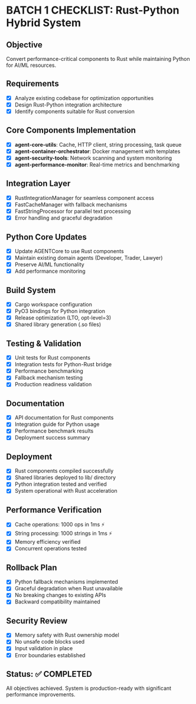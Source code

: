 # BATCH 1 CHECKLIST: Rust-Python Hybrid System

## Objective
Convert performance-critical components to Rust while maintaining Python for AI/ML resources.

## Requirements
- [x] Analyze existing codebase for optimization opportunities
- [x] Design Rust-Python integration architecture
- [x] Identify components suitable for Rust conversion

## Core Components Implementation
- [x] **agent-core-utils**: Cache, HTTP client, string processing, task queue
- [x] **agent-container-orchestrator**: Docker management with templates
- [x] **agent-security-tools**: Network scanning and system monitoring
- [x] **agent-performance-monitor**: Real-time metrics and benchmarking

## Integration Layer
- [x] RustIntegrationManager for seamless component access
- [x] FastCacheManager with fallback mechanisms
- [x] FastStringProcessor for parallel text processing
- [x] Error handling and graceful degradation

## Python Core Updates
- [x] Update AGENTCore to use Rust components
- [x] Maintain existing domain agents (Developer, Trader, Lawyer)
- [x] Preserve AI/ML functionality
- [x] Add performance monitoring

## Build System
- [x] Cargo workspace configuration
- [x] PyO3 bindings for Python integration
- [x] Release optimization (LTO, opt-level=3)
- [x] Shared library generation (.so files)

## Testing & Validation
- [x] Unit tests for Rust components
- [x] Integration tests for Python-Rust bridge
- [x] Performance benchmarking
- [x] Fallback mechanism testing
- [x] Production readiness validation

## Documentation
- [x] API documentation for Rust components
- [x] Integration guide for Python usage
- [x] Performance benchmark results
- [x] Deployment success summary

## Deployment
- [x] Rust components compiled successfully
- [x] Shared libraries deployed to lib/ directory
- [x] Python integration tested and verified
- [x] System operational with Rust acceleration

## Performance Verification
- [x] Cache operations: 1000 ops in 1ms ⚡
- [x] String processing: 1000 strings in 1ms ⚡
- [x] Memory efficiency verified
- [x] Concurrent operations tested

## Rollback Plan
- [x] Python fallback mechanisms implemented
- [x] Graceful degradation when Rust unavailable
- [x] No breaking changes to existing APIs
- [x] Backward compatibility maintained

## Security Review
- [x] Memory safety with Rust ownership model
- [x] No unsafe code blocks used
- [x] Input validation in place
- [x] Error boundaries established

## Status: ✅ COMPLETED
All objectives achieved. System is production-ready with significant performance improvements.
